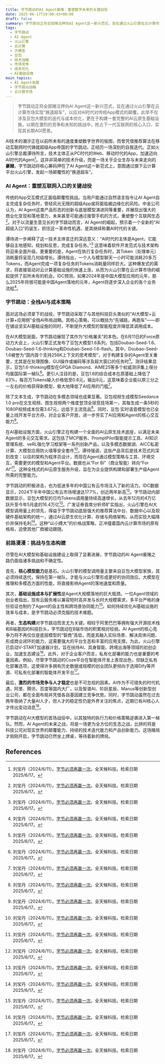 ```yaml
---
title: 字节跳动的AI Agent豪赌：重塑数字未来的关键战役
date: 2025-06-17T19:00:43+08:00
draft: false
summary: 字节跳动正将全部赌注押向AI Agent这一新兴范式，旨在通过火山引擎在云计算市场实现“换道超车”，以应对AI时代对传统App模式的颠覆。此举不仅涉及豆包大模型的迭代与成本优化，更在于构建一套完整的AI云原生基础设施，以期在激烈的竞争和未知的挑战中，抢占下一代互联网的核心入口，实现其长期AGI愿景。
tags: 
  - 字节跳动
  - AI Agent
  - 火山引擎
  - 云计算
  - 大模型
  - 豆包
  - 技术战略
  - 市场竞争
  - 成本优化
  - AI基础设施
main_topics: 
  - AI Agent发展
  - 字节跳动战略
  - 云计算市场
---
```


> 字节跳动正将全部赌注押向AI Agent这一新兴范式，旨在通过火山引擎在云计算市场实现“换道超车”，以应对AI时代对传统App模式的颠覆。此举不仅涉及豆包大模型的迭代与成本优化，更在于构建一套完整的AI云原生基础设施，以期在激烈的竞争和未知的挑战中，抢占下一代互联网的核心入口，实现其长期AGI愿景。

AI技术的潮汐正在以前所未有的速度重塑数字世界的版图，而曾凭借推荐算法在移动互联网时代铸就超级App帝国的字节跳动，正经历一场深刻的自我迭代。正如火山引擎总裁谭待所言，技术主体正从PC时代的Web、移动时代的App，加速迈向AI时代的Agent[^1]。这并非简单的技术升级，而是一场关乎企业生存与未来走向的**豪赌**，字节跳动将核心筹码押在了AI Agent这一新范式上，意图通过旗下云计算平台火山引擎，发起一场颠覆性的“换道超车”。

### AI Agent：重塑互联网入口的关键战役

传统的App交互模式正面临颠覆性挑战。当用户能通过自然语言指令让AI Agent自主完成复杂任务时，曾经风光无限的超级App或将面临被边缘化的风险。中金公司认为，AI Agent这类产品形态的创新与底层模型演进同等重要，并展现出强大的商业化变现和落地潜力，未来甚至可能通过接管手机的方式，重塑整个互联网生态[^1]。对于以流量生意见长的字节跳动而言，AI Agent的崛起，预示着一个全新的“AI超级入口”的诞生，抓住这一革命性机遇，是其继续称霸AI时代的关键。

谭待进一步阐释了这一技术主体变迁的深远意义：“AI时代的主体是Agent，它能够自主地感知，规划和反思，完成复杂任务。”[^1] 这意味着软件开发范式与技术架构将迎来全面升级。更重要的是，Agent在执行复杂任务时，其Token（处理单元）消耗量将呈现几何级增长。谭待指出，一个人与模型聊天一小时可能消耗20多万Tokens，而Agent完成一项复杂任务的Tokens消耗量同样巨大。这种爆发式的需求，将直接驱动对云计算基础设施的快速上涨，从而为火山引擎在云计算市场的崛起提供了前所未有的机会。IDC预测，如果2024年是中国大模型应用的元年，那么2025年将很可能是中国Agent落地的元年，Agent将逐步深入企业的各个业务流程[^1]。

### 字节跳动：全栈AI与成本策略

面对这场必须拿下的战役，字节跳动采取了与其他科技巨头类似的“AI大模型+云计算+应用侧”全栈AI布局战略。其核心策略，可以概括为“先铺路，再跑车”——即在铺设坚实AI基础设施的同时，不断提升大模型的智能程度并降低其调用成本。

在AI大模型层面，字节跳动展现了其作为“价格屠夫”的本色。在6月11日的Force原动力大会上，火山引擎正式发布了豆包大模型1.6系列，包括Doubao-Seed-1.6、Doubao-Seed-1.6-thinking和Doubao-Seed-1.6-flash。其中，Doubao-Seed-1.6被誉为“国内首个支持256K上下文的思考模型”，对于构建复杂的Agent至关重要，尤其是在处理图像、GUI操作或编码等涉及超大窗口的任务时[^1]。测评结果显示，豆包1.6-thinking模型在GPQA Diamond、AIME25等多个权威测评集上得分均属国际第一梯队[^1]。更引人注目的是，豆包1.6的综合成本在原基础上降低了63%，每百万Tokens输入价格低至0.8元，输出8元，这意味着企业能以原三分之一左右的价格获得新模型，极大地降低了AI应用的门槛[^1]。

除了文本生成，字节跳动在多模态领域也成果显著。豆包视频生成模型Seedance 1.0 pro在文生视频、图生视频两个维度登顶全球竞技场第一，其每生成一条5秒的1080P视频成本仅需3.67元，远低于主流竞品[^1]。同时，豆包·实时语音模型也已全量上线开发平台方舟，对企业客户开放，进一步夯实了AI应用和Agent的核心交互能力[^1]。

在AI基础设施方面，火山引擎正在构建一个全面的AI云原生技术底座，以满足未来Agent的多元交互需求。这包括了MCP服务、PromptPilot智能提示工具、AI知识管理系统、veRL强化学习框架等一系列创新产品，以及多模态数据湖、AICC私密计算、大模型应用防火墙等安全套件[^1]。谭待强调，这些产品背后是技术范式的深刻改变：以往的架构为程序员设计，而现在Agent通过模型策略与工具、环境交互，需要更优的模型和Agent平台。数据也从“For BI”（商业智能）转向“For AI”[^1]。这种全栈式的AI云原生服务升级，旨在为企业提供构建和部署生产级Agent所需的完整能力。

字节跳动的积极进击，也为低迷多年的中国公有云市场注入了新的活力。IDC数据显示，2024下半年中国公有云市场增速达17.7%，创近两年新高[^1]。字节跳动内部数据显示，豆包大模型的日均Tokens调用量持续高速增长，从去年12月的4万亿跃升至今年5月底的16.4万亿[^1]。广发证券首席分析师旷实指出，火山引擎在AI大模型调用量上的领先，得益于字节跳动底层强大的推荐算法中台、数据中心以及软硬件基础架构的统一，通过AI云原生优化计算、存储与网络架构，从而实现大幅降价并保持毛利[^1]。这种“以小搏大”的价格战策略，正冲撞着国内云计算市场的原有格局，迫使其他厂商被动跟随。

### 前路漫漫：挑战与生态构建

尽管在AI大模型和基础设施建设上取得了显著进展，字节跳动的AI Agent豪赌之路仍面临诸多挑战和不确定性。

首先，**核心模型能力**是基石。火山引擎的模型调用量主要来自豆包大模型家族，其必须持续迭代，保持在第一梯队，才能与火山引擎形成更好的协同效应。大模型在推理和多模态方面的性能，将直接影响Agent的落地速度和质量。

其次，**基础设施成本与扩展性**是Agent大规模落地的巨大瓶颈。一位Agent领域的创业者指出，现有云服务难以兼容短时高并发与长时大规模需求，多平台严格的身份验证也制约了Agent的自主性和跨场景协同能力[^1]。如何持续优化AI基础设施的效率与成本，是字节跳动必须克服的技术难题。

再者，**生态构建**对字节跳动而言尤为关键。相较于阿里巴巴等拥有强大开源技术栈和B端基因的科技巨头，字节跳动在B端市场的积累相对较弱。AI Agent的核心竞争力将不再仅仅是底层模型的“智商”高低，而是其融入实际场景、解决具体问题、形成商业闭环的能力，这需要强大的平台生态和丰富的应用支撑。为此，火山引擎已启动V-START加速器计划，旨在扶持AI、具身智能、跨境出海等领域的初创企业，加速生态建设[^1]。此外，对于企业客户而言，私有化部署的能力也是重要的考量因素。例如，尽管字节跳动的Coze平台在智能体开发上表现出色，但缺乏私有化部署选项，这使得许多拥有历史数据或规模的创业团队更倾向于选择Dify等开源、可私有化部署的智能体开发平台[^1]。

最后，**激烈的市场竞争与人才稳定**也是不可忽视的因素。AI作为不可错失的时代机遇，阿里、腾讯、百度等国内大厂，以及智谱AI、阶跃星辰、Manus等创新型创业公司，都在全面布局并凭借各自基因建立竞争优势。同时，字节跳动虽然在过去两年吸纳了大量AI人才，但人才的稳定性仍是外界关注的焦点，近期已有AI核心人才传出变动消息[^1]。

字节跳动在AI大模型的首场战役中，以其独特的执行力和价格策略逆袭进入第一梯队。然而，AI Agent的未来之战，将是一场更为全方位的生态之战，比拼的将是科技公司对现实世界的颠覆能力、持续的技术迭代能力和产品创新能力。这场赌局才刚刚开启，字节跳动已然坐上牌桌，等待着新的牌局。

## References
[^1]: 刘宝丹（2024/6/11）。[字节必须再赢一次](https://mp.weixin.qq.com/s?__biz=MzU3MjA5NDM5OQ==&mid=2247521017&idx=1&sn=8c5478bd6036c4534babbcdad4870d63&chksm=fdb0829ff97d979b339153a435038d9e3b3a0844280f221ec7d834755bd440028b31f8ff9e93&scene=0&xtrack=1#rd)。全天候科技。检索日期2025/6/17。
[^2]: 虎嗅网（N.D.）。[字节必须再赢一次](https://m.huxiu.com/article/4474676.html)。虎嗅网。检索日期2025/6/17。
[^3]: 华商网（N.D.）。[字节必须再赢一次](http://www.huashangw.com/news/show-767664.html)。华商网。检索日期2025/6/17。
[^4]: 华尔街见闻（N.D.）。[字节打响Agent基建之战](https://wallstreetcn.com/articles/3749210)。华尔街见闻。检索日期2025/6/17。
[^5]: 澎湃新闻（N.D.）。[字节盯上了"回头草"](https://m.thepaper.cn/newsDetail_forward_27710143)。澎湃新闻。检索日期2025/6/17。
[^6]: Gabriel100yi（N.D.）。[【研究】字节开启新一轮全球冲刺](https://blog.csdn.net/Gabriel100yi/article/details/143532299)。CSDN博客。检索日期2025/6/17。
